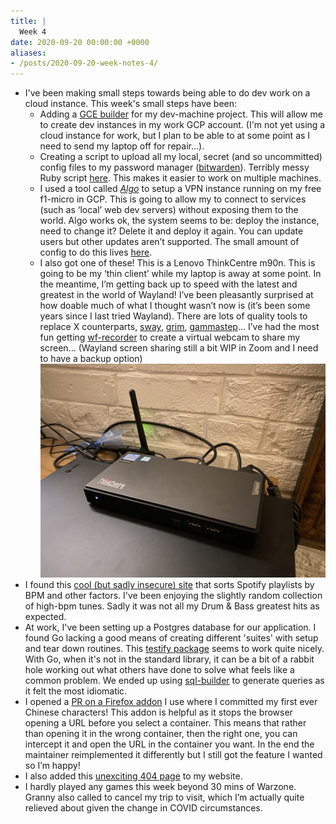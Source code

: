 ```yaml
---
title: |
  Week 4
date: 2020-09-20 00:00:00 +0000
aliases:
- /posts/2020-09-20-week-notes-4/
---
```


- I've been making small steps towards being able to do dev work on a cloud instance. This week's small steps have been:
    - Adding a [GCE builder](https://github.com/charlieegan3/dev-machine/blob/9093fe25322ca3554a84f5b0ec59a1512fee66df/packer.json#L21-L29) for my dev-machine project. This will allow me to create dev instances in my work GCP account. (I'm not yet using a cloud instance for work, but I plan to be able to at some point as I need to send my laptop off for repair...).
    - Creating a script to upload all my local, secret (and so uncommitted) config files to my password manager ([bitwarden](http://bitwarden.com)). Terribly messy Ruby script [here](https://github.com/charlieegan3/bitwarden-config-sync). This makes it easier to work on multiple machines.
    - I used a tool called *[Algo](https://github.com/trailofbits/algo/blob/master/docs/deploy-to-ubuntu.md#road-warrior-setup)* to setup a VPN instance running on my free f1-micro in GCP. This is going to allow my to connect to services (such as ‘local’ web dev servers) without exposing them to the world. Algo works ok, the system seems to be: deploy the instance, need to change it? Delete it and deploy it again. You can update users but other updates aren’t supported. The small amount of config to do this lives [here](https://github.com/charlieegan3/infrastructure/tree/master/vpn).
    - I also got one of these! This is a Lenovo ThinkCentre m90n. This is going to be my ‘thin client’ while my laptop is away at some point. In the meantime, I’m getting back up to speed with the latest and greatest in the world of Wayland! I’ve been pleasantly surprised at how doable much of what I thought wasn’t now is (it’s been some years since I last tried Wayland). There are lots of quality tools to replace X counterparts, [sway](https://github.com/swaywm/sway), [grim](https://github.com/emersion/grim), [gammastep](https://gitlab.com/chinstrap/gammastep)... I’ve had the most fun getting [wf-recorder](https://github.com/ammen99/wf-recorder) to create a virtual webcam to share my screen... (Wayland screen sharing still a bit WIP in Zoom and I need to have a backup option)
        ![8F1CF00E-1B68-4E3A-BC60-6E4A3333B88F.jpeg](8F1CF00E-1B68-4E3A-BC60-6E4A3333B88F.jpeg)
- I found this [cool (but sadly insecure) site](http://sortyourmusic.playlistmachinery.com) that sorts Spotify playlists by BPM and other factors. I've been enjoying the slightly random collection of high-bpm tunes. Sadly it was not all my Drum & Bass greatest hits as expected.
- At work, I've been setting up a Postgres database for our application. I found Go lacking a good means of creating different 'suites' with setup and tear down routines. This [testify package](https://github.com/stretchr/testify#suite-package) seems to work quite nicely. With Go, when it's not in the standard library, it can be a bit of a rabbit hole working out what others have done to solve what feels like a common problem. We ended up using [sql-builder](https://github.com/huandu/go-sqlbuilder) to generate queries as it felt the most idiomatic.
- I opened a [PR on a Firefox addon](https://github.com/tiansh/always-in-container/pull/3) I use where I committed my first ever Chinese characters! This addon is helpful as it stops the browser opening a URL before you select a container. This means that rather than opening it in the wrong container, then the right one, you can intercept it and open the URL in the container you want. In the end the maintainer reimplemented it differently but I still got the feature I wanted so I’m happy!
- I also added this [unexciting 404 page](https://charlieegan3.com/404) to my website.
- I hardly played any games this week beyond 30 mins of Warzone. Granny also called to cancel my trip to visit, which I’m actually quite relieved about given the change in COVID circumstances.
